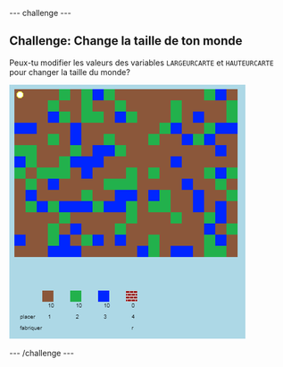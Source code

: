 \--- challenge \---

## Challenge: Change la taille de ton monde

Peux-tu modifier les valeurs des variables `LARGEURCARTE` et `HAUTEURCARTE` pour changer la taille du monde?

![screenshot](images/craft-mapsize.png)

\--- /challenge \---